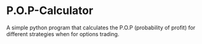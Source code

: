 # P.O.P-Calculator
A simple python program that calculates the P.O.P (probability of profit) for different strategies when for options trading.
